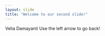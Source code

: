 ```yaml
---
layout: slide
title: "Welcome to our second slide!"
---
```

Velia Damayanti
Use the left arrow to go back!
